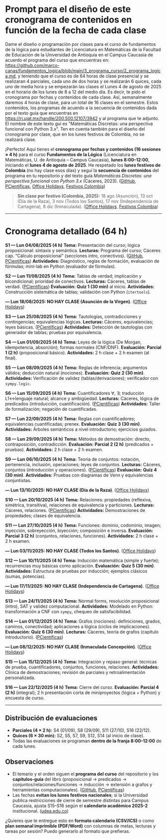 # Prompt para el diseño de este cronograma de contenidos en función de la fecha de cada clase  

Dame el diseño o programación por clases para el curso de fundamentos de la lógica para estudiantes de Licenciatura en Matemáticas de la Facultad de Educación de la Universidad de Antioquia en el Campus Caucasia de acuerdo el programa del curso que encuentras en: https://github.com/marco-canas/fundamentos_logica/blob/main/3_programa_curso/2_programa_logica.md, y teniendo que el curso es de 64 horas de clase presencial y se realizaran 4 parciales, cada uno de dos horas y se realizarán 6 quices, cada uno de media hora y se empezarán las clases el Lunes 4 de agosto de 2025 en el horario de los lunes de 8 a 12 del medio día. Es decir, te pido el cronograma por fechas y contenidos de cada clase. Así, semanalmente daremos 4 horas de clase, para un total de 16 clases en el semestre. Estos contenidos, los programas de acuerdo a la secuencia de contenidos dada por el texto guía que encuentras en https://ri.ujat.mx/handle/200.500.12107/3942 y al programa que te adjunto. El nombre de este texto guí es "Matemáticas Discretas: una perspectiva funcional con Python 3.x". Ten en cuenta también para el diseño del cronograma por clase, que en los lunes festivos de Colombia, no se realizará clase.   



¡Perfecto! Aquí tienes el **cronograma por fechas y contenidos (16 sesiones × 4 h)** para el curso **Fundamentos de la Lógica** (Licenciatura en Matemáticas, U. de Antioquia – Campus Caucasia), **lunes 8:00–12:00**, iniciando el **lunes 4 de agosto de 2025**. He respetado los **lunes festivos de Colombia** (no hay clase esos días) y seguí la **secuencia de contenidos** del programa en tu repositorio y del texto guía *Matemáticas Discretas: una perspectiva funcional con Python 3.x* (Cáceres, 2023). ([GitHub][1], [PCientíficas][2], [Office Holidays][3], [Festivos Colombia][4])

> **Sin clase por festivo (Colombia, 2025):** 18 ago (Asunción), 13 oct (Día de la Raza), 3 nov (Todos los Santos), 17 nov (Independencia de Cartagena), 8 dic (Inmaculada). ([Office Holidays][3], [Festivos Colombia][4])

---

# Cronograma detallado (64 h)

**S1 — Lun 04/08/2025 (4 h)**
**Tema:** Presentación del curso; lógica proposicional: sintaxis y semántica.
**Lecturas:** Programa del curso; Cáceres cap. “Cálculo proposicional” (secciones intro, conectivos). ([GitHub][1], [PCientíficas][2])
**Actividades:** Diagnóstico, reglas de formación, evaluación de fórmulas; mini-lab en Python (evaluador de fórmulas).

**S2 — Lun 11/08/2025 (4 h)**
**Tema:** Tablas de verdad; implicación y bicondicional; prioridad de conectivos.
**Lecturas:** Cáceres, tablas de verdad. ([PCientíficas][2])
**Evaluación:** **Quiz 1 (30 min)** al inicio.
**Actividades:** Construcción sistemática de tablas; validación con Python (`itertools`).

**— Lun 18/08/2025: NO HAY CLASE (Asunción de la Virgen)**. ([Office Holidays][3])

**S3 — Lun 25/08/2025 (4 h)**
**Tema:** Tautologías, contradicciones y contingencias; equivalencias lógicas.
**Lecturas:** Cáceres, equivalencias; leyes básicas. ([PCientíficas][2])
**Actividades:** Detección de tautologías con generador de tablas; pruebas por equivalencia.

**S4 — Lun 01/09/2025 (4 h)**
**Tema:** Leyes de la lógica (De Morgan, idempotencia, absorción); formas normales (CNF/DNF).
**Evaluación:** **Parcial 1 (2 h)** (proposicional básico).
**Actividades:** 2 h clase + 2 h examen (al final).

**S5 — Lun 08/09/2025 (4 h)**
**Tema:** Reglas de inferencia; argumentos válidos; deducción natural (nociones).
**Evaluación:** **Quiz 2 (30 min)**.
**Actividades:** Verificación de validez (tablas/derivaciones); verificador con `sympy.logic`.

**S6 — Lun 15/09/2025 (4 h)**
**Tema:** Cuantificadores ∀, ∃; traducción L1↔lenguaje natural; alcance y ambigüedad.
**Lecturas:** Cáceres, lógica de predicados (introducción, cuantificación). ([PCientíficas][2])
**Actividades:** Taller de formalización; negación de cuantificadas.

**S7 — Lun 22/09/2025 (4 h)**
**Tema:** Reglas con cuantificadores; equivalencias cuantificadas; prenex.
**Evaluación:** **Quiz 3 (30 min)**.
**Actividades:** Árboles semánticos a nivel introductorio; ejercicios guiados.

**S8 — Lun 29/09/2025 (4 h)**
**Tema:** Métodos de demostración: directo, contraposición, contradicción.
**Evaluación:** **Parcial 2 (2 h)** (predicados + pruebas).
**Actividades:** 2 h clase + 2 h examen.

**S9 — Lun 06/10/2025 (4 h)**
**Tema:** Teoría de conjuntos: notación, pertenencia, inclusión, operaciones; leyes de conjuntos.
**Lecturas:** Cáceres, conjuntos (introducción y operaciones). ([PCientíficas][2])
**Evaluación:** **Quiz 4 (30 min)**.
**Actividades:** Pruebas con diagramas de Venn y equivalencias conjuntistas.

**— Lun 13/10/2025: NO HAY CLASE (Día de la Raza)**. ([Office Holidays][3])

**S10 — Lun 20/10/2025 (4 h)**
**Tema:** Relaciones: propiedades (reflexiva, simétrica, transitiva), relaciones de equivalencia y particiones.
**Lecturas:** Cáceres, relaciones. ([PCientíficas][2])
**Actividades:** Demostraciones de propiedades; clases de equivalencia.

**S11 — Lun 27/10/2025 (4 h)**
**Tema:** Funciones: dominio, codominio, imagen; inyección, sobreyección, biyección; composición e inversa.
**Evaluación:** **Parcial 3 (2 h)** (conjuntos, relaciones, funciones).
**Actividades:** 2 h clase + 2 h examen.

**— Lun 03/11/2025: NO HAY CLASE (Todos los Santos)**. ([Office Holidays][3])

**S12 — Lun 10/11/2025 (4 h)**
**Tema:** Inducción matemática (simple y fuerte); recurrencias muy básicas como aplicación.
**Evaluación:** **Quiz 5 (30 min)**.
**Actividades:** Estructura de pruebas por inducción; ejemplos clásicos (sumas, potencias).

**— Lun 17/11/2025: NO HAY CLASE (Independencia de Cartagena)**. ([Office Holidays][3])

**S13 — Lun 24/11/2025 (4 h)**
**Tema:** Normal forms, resolución proposicional (intro), SAT y validez computacional.
**Actividades:** Modelado en Python: transformación a CNF con `sympy`, chequeo de satisfacibilidad.

**S14 — Lun 01/12/2025 (4 h)**
**Tema:** Grafos (nociones): definiciones, grados, caminos, conectividad; aplicaciones a lógica (ciclos de implicaciones).
**Evaluación:** **Quiz 6 (30 min)**.
**Lecturas:** Cáceres, teoría de grafos (capítulo introductorio). ([PCientíficas][2])

**— Lun 08/12/2025: NO HAY CLASE (Inmaculada Concepción)**. ([Office Holidays][3])

**S15 — Lun 15/12/2025 (4 h)**
**Tema:** Integración y repaso general: técnicas de prueba, cuantificadores, conjuntos, funciones, relaciones.
**Actividades:** Clínica de demostraciones; revisión de parciales y retroalimentación personalizada.

**S16 — Lun 22/12/2025 (4 h)**
**Tema:** Cierre del curso.
**Evaluación:** **Parcial 4 (2 h)** (integral); 2 h presentación corta de miniproyectos (lógica + Python) y encuesta de curso.

---

## Distribución de evaluaciones

* **Parciales (4 × 2 h):** S4 (01/09), S8 (29/09), S11 (27/10), S16 (22/12).
* **Quices (6 × 30 min):** S2, S5, S7, S9, S12, S14 (al inicio de clase).
* Todas las evaluaciones se programan **dentro de la franja 8:00–12:00** de cada lunes.

## Observaciones

* El temario y el orden siguen el **programa del curso** del repositorio y los **capítulos-guía** del libro (proposicional → predicados → conjuntos/relaciones/funciones → inducción → extensión a grafos y herramientas computacionales). ([GitHub][1], [PCientíficas][2])
* Las fechas **evitan los lunes festivos nacionales**; si la Universidad publica restricciones de cierre de semestre distintas para Campus Caucasia, ajusta S15–S16 según el **calendario académico 2025-2** institucional. ([udea.edu.co][5])

¿Quieres que te entregue esto en **formato calendario (CSV/ICS)** o como **plan semanal imprimible (PDF/Word)** con columnas de metas, lecturas y tareas por sesión? Puedo generarlo al formato que prefieras.

[1]: https://github.com/marco-canas/fundamentos_logica "GitHub - marco-canas/fundamentos_logica: Pensar la didáctica y la pedagogía de la lógica para formación de Administradores de empresas, Ingenieros Agorpecuarios y Licenciados en educación infantil y matemáticas en el Campus Caucasia de la Universidad de Antioquia"
[2]: https://pcientificas.ujat.mx/index.php/pcientificas/catalog/book/263 "
		Matemáticas Discretas: una perspectiva funcional con Python 3.x
							\| Universidad Juárez Autónoma de Tabasco
			"
[3]: https://www.officeholidays.com/countries/colombia/2025?utm_source=chatgpt.com "National Holidays in Colombia in 2025"
[4]: https://www.festivos.com.co/en/2025?utm_source=chatgpt.com "Public Holidays Colombia 2025 | festivos.com.co"
[5]: https://www.udea.edu.co/wps/portal/udea/web/inicio/unidades-academicas/comunicaciones/%21ut/p/z1/jZDLCsIwEEW_pV-QyattliENJW1JE7EPs5GuSkGrC_H7FXGjYOzsBs65M1wU0IjCOt2Xebotl3U6PfdDSI_Wc42Jgqasdgo8o30PQhgpKRpeQC4UwZJBAzXmIL12dt8qV1QEhS0-_BgJ2_wIEOLxAwqfJ3LKOHioC5IKTIzNvoHWUA1eWO5oaQjL6BuIdfDvi-u560ZYzCyT5AEApI5K/?1dmy=&page=udea.generales.interna&urile=wcm%3Apath%3A%2FPortalUdeA%2FasPortalUdeA%2FasHomeUdeA%2FUnidades%2BAcad%2521c3%2521a9micas%2FComunicaciones%2FasContenidos%2FasListado%2FCalendario-Academico-2025-2-de-Pregrados-Campus-regionalizados&utm_source=chatgpt.com "Calendario Académico 2025-2 de Pregrados - Campus ..."
